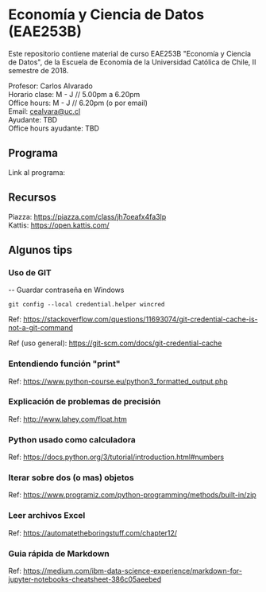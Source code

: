 # Economía y Ciencia de Datos (EAE253B)

Este repositorio contiene material de curso EAE253B "Economía y Ciencia de Datos", de la Escuela de Economía de la Universidad Católica de Chile, II semestre de 2018.

Profesor: Carlos Alvarado  
Horario clase: M - J // 5.00pm a 6.20pm  
Office hours: M - J // 6.20pm (o por email)  
Email: cealvara@uc.cl  
Ayudante: TBD  
Office hours ayudante: TBD  

## Programa

Link al programa: 

## Recursos
Piazza: https://piazza.com/class/jh7oeafx4fa3lp  
Kattis: https://open.kattis.com/

## Algunos tips
### Uso de GIT

-- Guardar contraseña en Windows

    git config --local credential.helper wincred

Ref: https://stackoverflow.com/questions/11693074/git-credential-cache-is-not-a-git-command

Ref (uso general): https://git-scm.com/docs/git-credential-cache

### Entendiendo función "print"

Ref: https://www.python-course.eu/python3_formatted_output.php

### Explicación de problemas de precisión

Ref: http://www.lahey.com/float.htm

### Python usado como calculadora

Ref: https://docs.python.org/3/tutorial/introduction.html#numbers

### Iterar sobre dos (o mas) objetos

Ref: https://www.programiz.com/python-programming/methods/built-in/zip

### Leer archivos Excel

Ref: https://automatetheboringstuff.com/chapter12/

### Guia rápida de Markdown

Ref: https://medium.com/ibm-data-science-experience/markdown-for-jupyter-notebooks-cheatsheet-386c05aeebed